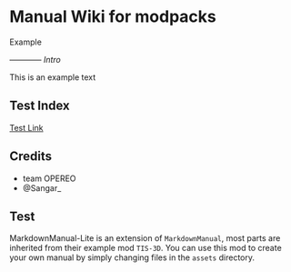 # Manual Wiki for modpacks
Example

———— *Intro*

This is an example text

## Test Index
[Test Link](test/test_md.md)

## Credits
- team OPEREO
- @Sangar_

## Test
MarkdownManual-Lite is an extension of `MarkdownManual`, most parts are inherited from their example mod `TIS-3D`. You can use this mod to create your own manual by simply changing files in the `assets` directory.